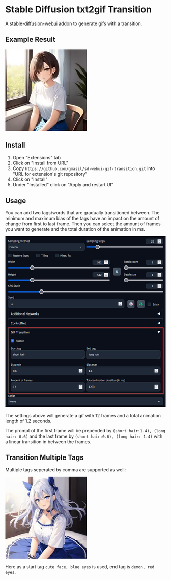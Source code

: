 # Stable Diffusion txt2gif Transition

A [stable-diffusion-webui](https://github.com/AUTOMATIC1111/stable-diffusion-webui) addon to generate gifs with a transition.

## Example Result

![example](images/example.webp "Example")

## Install

1. Open "Extensions" tab
2. Click on "Install from URL"
3. Copy `https://github.com/gmasil/sd-webui-gif-transition.git` into "URL for extension's git repository"
4. Click on "Install"
5. Under "Installed" click on "Apply and restart UI"

## Usage

You can add two tags/words that are gradually transitioned between. The minimum and maximum bias of the tags have an impact on the amount of change from first to last frame. Then you can select the amount of frames you want to generate and the total duration of the animation in ms.

![settings](images/settings.png "Settings")

The settings above will generate a gif with 12 frames and a total animation length of 1.2 seconds.

The prompt of the first frame will be prepended by `(short hair:1.4), (long hair: 0.6)` and the last frame by `(short hair:0.6), (long hair: 1.4)` with a linear transition in between the frames.

## Transition Multiple Tags

Multiple tags seperated by comma are supported as well:

![example](images/example2.webp "Example")

Here as a start tag `cute face, blue eyes` is used, end tag is `demon, red eyes`.
